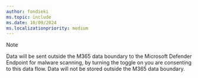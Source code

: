 ```yaml
---
author: fondieki
ms.topic: include
ms.date: 10/09/2024
ms.localizationpriority: medium
---
```


<!-- markdownlint-disable MD041-->

> [!NOTE]
> Data will be sent outside the M365 data boundary to the Microsoft Defender Endpoint for malware scanning, by turning the toggle on you are consenting to this data flow. Data will not be stored outside the M365 data boundary. 